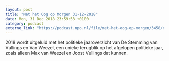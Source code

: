 ```yaml
---
layout: post
title: "Met het Oog op Morgen 31-12-2018"
date: Mon, 31 Dec 2018 23:59:53 +0100
category: podcast
externe_link: "https://podcast.npo.nl/file/met-het-oog-op-morgen/3458/nporadio1_met-het-oog-op-morgen_20181231_met-het-oog-op-morgen-31-12-2018.mp3"
---
```


2018 wordt uitgeluid met het politieke jaaroverzicht van De Stemming van Vullings en Van Weezel, een unieke terugblik op het afgelopen politieke jaar, zoals alleen Max van Weezel en Joost Vullings dat kunnen.
